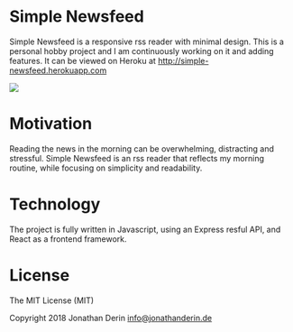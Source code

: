 # Simple Newsfeed
Simple Newsfeed is a responsive rss reader with minimal design. This is a personal hobby project and I am continuously working on it and adding features.
It can be viewed on Heroku at http://simple-newsfeed.herokuapp.com

<img src="mockup.png" align="center" />

# Motivation
Reading the news in the morning can be overwhelming, distracting and stressful. 
Simple Newsfeed is an rss reader that reflects my morning routine, while focusing on simplicity and readability. 

# Technology
The project is fully written in Javascript, using an Express resful API, and React as a frontend framework.  

# License

The MIT License (MIT)

Copyright 2018 Jonathan Derin <info@jonathanderin.de>



